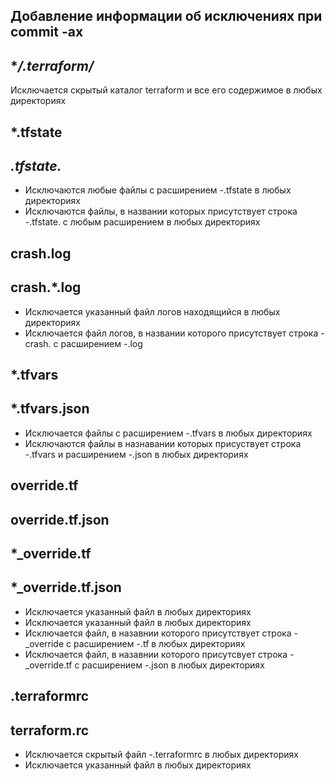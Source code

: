 ## Добавление информации об исключениях при commit -ах

## **/.terraform/*
Исключается скрытый каталог terraform и все его содержимое в любых директориях

## *.tfstate
## *.tfstate.*
- Исключаются любые файлы с расширением -.tfstate в любых директориях
- Исключаются файлы, в названии которых присутствует строка -.tfstate. с любым расширением в любых директориях

## crash.log
## crash.*.log
- Исключается указанный файл логов находящийся в любых директориях
- Исключается файл логов, в названии которого присутствует строка -crash. с расширением -.log

## *.tfvars
## *.tfvars.json
- Исключается  файлы с расширением -.tfvars в любых директориях
- Исключаются файлы в назнавании которых присуствует строка -.tfvars и расширением -.json в любых директориях 

## override.tf
## override.tf.json
## *_override.tf
## *_override.tf.json
- Исключается указанный файл в любых директориях
- Исключается указанный файл в любых директориях
- Исключается файл, в назавнии которого присутствует строка -_override с расширением -.tf в любых директориях
- Исключается файл, в назавнии которого присутсвует строка -_override.tf с расширением -.json в любых директориях

## .terraformrc
## terraform.rc
- Исключается скрытый файл -.terraformrc в любых директориях
- Исключается указанный файл в любых директориях